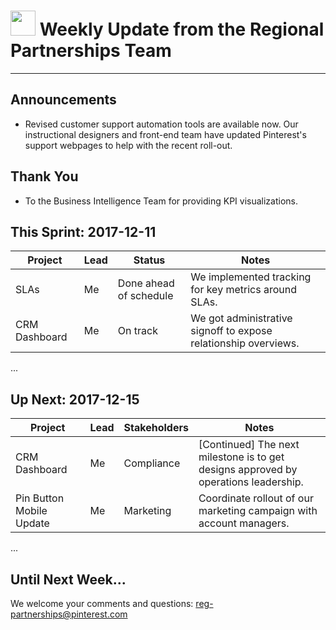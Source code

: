 # <img src="https://business.pinterest.com/sites/default/files/flex_img/2017-02/1-brand-guidelines-01.jpg" width="40"> </img> Weekly Update from the Regional Partnerships Team
---

## Announcements
- Revised customer support automation tools are available now. Our instructional designers and front-end team have updated Pinterest's support webpages to help with the recent roll-out. 

## Thank You
- To the Business Intelligence Team for providing KPI visualizations.

## This Sprint: 2017-12-11

Project         | Lead | Status                     | Notes
----------------|------|----------------------------|---------------------------------------------------------------
SLAs            | Me   | Done ahead of schedule     | We implemented tracking for key metrics around SLAs.
CRM Dashboard   | Me   | On track                   | We got administrative signoff to expose relationship overviews.
...

## Up Next: 2017-12-15
Project            | Lead | Stakeholders               | Notes
-------------------|------|----------------------------|--------------------------------------------------------------------------------------
CRM Dashboard      | Me   | Compliance                 | [Continued] The next milestone is to get designs approved by operations leadership.
Pin Button Mobile Update | Me   | Marketing                  | Coordinate rollout of our marketing campaign with account managers.
...

## Until Next Week...
We welcome your comments and questions: [reg-partnerships@pinterest.com](http://amandaclaireoconnor.com/)
